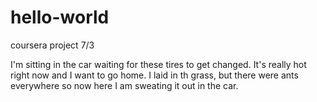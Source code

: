 # hello-world
coursera project 7/3

I'm sitting in the car waiting for these tires to get changed. It's really hot right now and I want to go home. I laid in th grass, but there were ants everywhere so now here I am sweating it out in the car.
